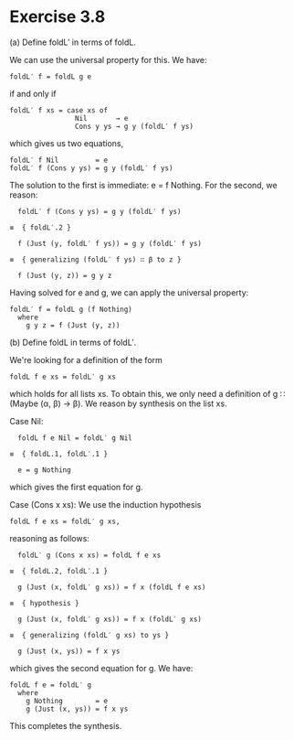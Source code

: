 # Exercise 3.8

(a) Define foldL′ in terms of foldL.

We can use the universal property for this.  We have:

    foldL′ f = foldL g e

if and only if

    foldL′ f xs = case xs of
                    Nil       → e
                    Cons y ys → g y (foldL′ f ys)

which gives us two equations,

    foldL′ f Nil         = e
    foldL′ f (Cons y ys) = g y (foldL′ f ys)

The solution to the first is immediate: e = f Nothing.  For the
second, we reason:

      foldL′ f (Cons y ys) = g y (foldL′ f ys)

    ≡  { foldL′.2 }

      f (Just (y, foldL′ f ys)) = g y (foldL′ f ys)

    ≡  { generalizing (foldL′ f ys) ∷ β to z }

      f (Just (y, z)) = g y z

Having solved for e and g, we can apply the universal property:

    foldL′ f = foldL g (f Nothing)
      where
        g y z = f (Just (y, z))


(b) Define foldL in terms of foldL′.

We're looking for a definition of the form

    foldL f e xs = foldL′ g xs

which holds for all lists xs.  To obtain this, we only need a
definition of g ∷ (Maybe (α, β) → β).  We reason by synthesis on
the list xs.

Case Nil:

      foldL f e Nil = foldL′ g Nil

    ≡  { foldL.1, foldL′.1 }

      e = g Nothing

which gives the first equation for g.

Case (Cons x xs): We use the induction hypothesis

    foldL f e xs = foldL′ g xs,

reasoning as follows:

      foldL′ g (Cons x xs) = foldL f e xs

    ≡  { foldL.2, foldL′.1 }

      g (Just (x, foldL′ g xs)) = f x (foldL f e xs)

    ≡  { hypothesis }

      g (Just (x, foldL′ g xs)) = f x (foldL′ g xs)

    ≡  { generalizing (foldL′ g xs) to ys }

      g (Just (x, ys)) = f x ys

which gives the second equation for g.  We have:

    foldL f e = foldL′ g
      where
        g Nothing        = e
        g (Just (x, ys)) = f x ys

This completes the synthesis.
